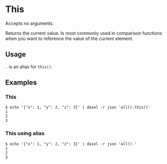 # This

Accepts no arguments.

Returns the current value. Is most commonly used in comparison functions when you want to reference the value of the current element.

## Usage

`.` is an alias for `this()`.

## Examples

### This

```
$ echo '{"x": 1, "y": 2, "z": 3}' | dasel -r json 'all().this()'
1
2
3
```

### This using alias

```
$ echo '{"x": 1, "y": 2, "z": 3}' | dasel -r json 'all().'
1
2
3
```
